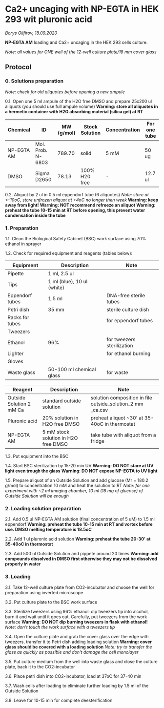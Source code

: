 Ca2+ uncaging with NP-EGTA in HEK 293 wit pluronic acid
=====================================
*Borys Olifirov, 18.09.2020*


**NP-EGTA AM** loading and Ca2+ uncaging in the HEK 293 cells culture.

*Note: all values for ONE well of the 12-well culture plate/18 mm cover glass*

## Protocol
### 0. Solutions preparation

*Note: сheck for old aliquotes before opening a new ampule*

0.1. Open one 5 ml ampule of the H2O free DMSO and prepare 25x200 ul aliquots (you should use full ampule volume)
**Warning: store all aliquotes in a hermetic container with H2O absorbing material (silica gel) at RT**

|Chemical   |ID               |MW (g/mol)|Stock Solution|Concentration|For one tube|
|-----------|-----------------|----------|--------------|-------------|------------|
|NP-EGTA AM |Mol. Prob. N-6803|789.70    |solid         |5 mM         |50 ug       |
|DMSO       |Sigma D2650      |78.13     |100% H20 free |-            |12.7 ul     |

0.2. Aliquot by 2 ul in 0.5 ml eppendorf tube (6 aliquotes)
*Note: store at <-10oC, store unfrozen aliquot at +4oC no longer then week*
**Warning: keep away from light!**
**Warning: NOT recommend refreeze an aliquot**
**Warning: preheat the tube 10-15 min at RT before opening, this prevent water condensation inside the tube**


### 1. Preparation
1.1. Clean the Biological Safety Cabinet (BSC) work surface using 70% ethanol in sprayer

1.2. Check for required equipment and reagents (tables below):

| **Equipment**       | Description                  | Note                                        |
|---------------------|------------------------------|---------------------------------------------|
| Pipette             | 1 ml, 2.5 ul                 |                                             |
| Tips                | 1 ml (blue), 10 ul (white)   |                                             |
| Eppendorf tubes     | 1.5 ml                       | DNA-free sterile tubes                      |
| Petri dish          | 35 mm                        | sterile culture dish                        |
| Racks for tubes     |                              | for eppendorf tubes                         |
| Tweezers            |                              |                                             |
| Ethanol             | 96%                          | for tweezers sterilization                  |
| Lighter             |                              | for ethanol burning                         |
| Gloves              |                              |                                             |
| Waste glass         | 50-100 ml chemical glass     | for waste                                   |


| **Reagent**              | Description                          | Note                                                       |
| ------------------------ | ------------------------------------ | ---------------------------------------------------------- |
| Outside Solution 2 mM Ca | standard outside solution            | solution composition in file outside_solution_2 mm _ca.csv |
| Pluronic acid            | 20% solution in H2O free DMSO        | preheat aliquot \~30' at 35-40oC in thermostat             |
| NP-EGTA AM               | 5 mM stock solution in H2O free DMSO | take tube with aliquot from a fridge                       |

1.3. Put equipment into the BSC
    
1.4. Start BSC sterilization by 15-20 min UV
**Warning: DO NOT stare at UV light even trough the glass**
**Warning: DO NOT expose NP-EGTA to UV light**

1.5. Prepare aliquot of an Outside Solution and add glucose (Mr = 180.2 g/mol) to concentration 10 mM and 
heat the solution to RT
*Note: for one experiment with  ~2 ml imaging chamber, 10 ml (18 mg of glucose) of Outside Solution will be enough*


### 2. Loading solution preparation

2.1. Add 0.5 ul NP-EGTA AM solution (final concentration of 5 uM) to 1.5 ml eppendorf
**Warning: preheat the tube 10-15 min at RT and vortex before use. DMSO melting temperature is 18.5oC**

2.2. Add 1 ul pluronic acid solution
**Warning: preheat the tube 20-30' at 35-40oC in thermostat**

2.3. Add 500 ul Outside Solution and pippete around 20 times
**Warning: add compounds dissolved in DMSO first otherwise they may not be dissolved properly in water**


### 3. Loading

3.1. Take 12-well culture plate from CO2-incubator and choose the well for preparation using inverted microscope

3.2. Put culture plate to the BSC work surface

3.3. Sterilize tweezers using 96% ethanol: dip tweezers tip into alcohol, burn it and wait until it goes out. Carefully, put tweezers from the work surface
**Warning: DO NOT dip burning tweezers in flask with ethanol!**
*Note: don't touch the work surface with a tweezers tip*

3.4. Open the culture plate and grab the cover glass over the edge with tweezers, transfer it to Petri dish adding loading solution
**Warning: cover glass should be covered with a loading solution**
*Note: try to transfer the glass as quickly as possible and don't damage the cell monolayer*

3.5. Put culture medium from the well into waste glass and close the culture plate, back it to the CO2-incubator

3.6. Place petri dish into CO2-incubator, load at 37oC for 37-40 min

3.7. Wash cells after loading to eliminate further loading by 1.5 ml of the Outside Solution

3.8. Leave for 10-15 min for complete deesterification
